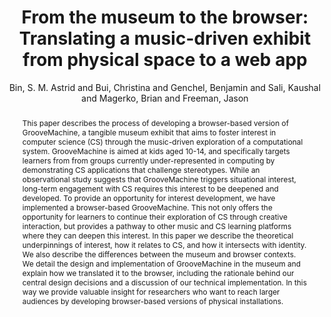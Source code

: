 ---
title: "From the museum to the browser: Translating a music-driven  exhibit from physical space to a web app"
abstract: "This paper describes the process of developing a browser-based version of GrooveMachine, a tangible museum exhibit that aims to foster interest in computer science (CS) through the music-driven exploration of a computational system. GrooveMachine is aimed at kids aged 10-14, and specifically targets learners from from groups currently under-represented in computing by demonstrating CS applications that challenge stereotypes. While an observational study suggests that GrooveMachine triggers situational interest, long-term engagement with CS requires this interest to be deepened and developed. To provide an opportunity for interest development, we have implemented a browser-based GrooveMachine. This not only offers the opportunity for learners to continue their exploration of CS through creative interaction, but provides a pathway to other music and CS learning platforms where they can deepen this interest. In this paper we describe the theoretical underpinnings of interest, how it relates to CS, and how it intersects with identity. We also describe the differences between the museum and browser contexts. We detail the design and implementation of GrooveMachine in the museum and explain how we translated it to the browser, including the rationale behind our central design decisions and a discussion of our technical implementation. In this way we provide valuable insight for researchers who want to reach larger audiences by developing browser-based versions of physical installations."
address: "Trondheim, Norway"
booktitle: "Proceedings of the International Web Audio Conference"
editor: "Xambó, Anna and Martín, Sara R. and Roma, Gerard"
month: "December"
publisher: "NTNU"
series: "WAC '19"
pages: "24--29"
ID: "16"
author: "Bin, S. M. Astrid and Bui, Christina and Genchel, Benjamin and Sali, Kaushal and Magerko, Brian and Freeman, Jason"
webAuthor: "S. M. Astrid Bin, Christina Bui, Benjamin Genchel, Kaushal Sali, Brian Magerko, Jason Freeman"
track: "Paper"
year: "2019"
tags: year2019
media: https://youtu.be/Fd_4rtxbNag
pdflink: "/_data/papers/pdf/2019/2019_16.pdf"
ISSN: "2663-5844"
---